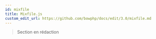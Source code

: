 ```yaml
---
id: mixfile
title: Mixfile.js
custom_edit_url: https://github.com/bowphp/docs/edit/3.0/mixfile.md
---
```


> Section en rédaction